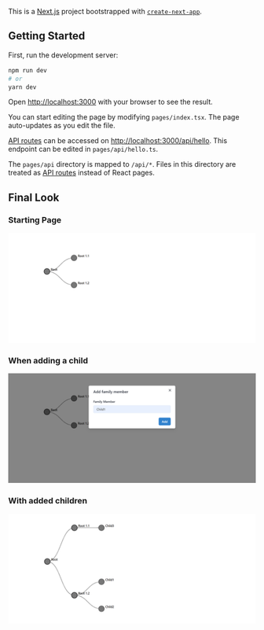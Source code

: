 This is a [Next.js](https://nextjs.org/) project bootstrapped with [`create-next-app`](https://github.com/vercel/next.js/tree/canary/packages/create-next-app).

## Getting Started

First, run the development server:

```bash
npm run dev
# or
yarn dev
```

Open [http://localhost:3000](http://localhost:3000) with your browser to see the result.

You can start editing the page by modifying `pages/index.tsx`. The page auto-updates as you edit the file.

[API routes](https://nextjs.org/docs/api-routes/introduction) can be accessed on [http://localhost:3000/api/hello](http://localhost:3000/api/hello). This endpoint can be edited in `pages/api/hello.ts`.

The `pages/api` directory is mapped to `/api/*`. Files in this directory are treated as [API routes](https://nextjs.org/docs/api-routes/introduction) instead of React pages.

## Final Look

### Starting Page
![InitialPage](https://github.com/chathuRashmini/react-tree/blob/main/FinalLook/initial_page.png?raw=true)

### When adding a child
![Modal](https://github.com/chathuRashmini/react-tree/blob/main/FinalLook/add_a_child.png?raw=true)

### With added children
![TreeWithChildren](https://github.com/chathuRashmini/react-tree/blob/main/FinalLook/new_tree_with_children.png?raw=true)
